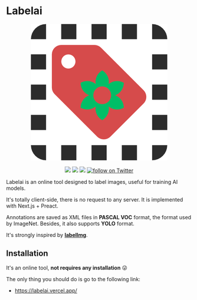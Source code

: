 # Labelai

<p align="center">
  <img src="public/labelai-logo.png" alt="labelai logo">
</p>

<p align="center">
    <a href="https://github.com/aralroca/labelai/actions?query=workflow%3ATests" alt="Tests status">
        <img src="https://github.com/aralroca/labelai/workflows/Tests/badge.svg" /></a>
    <a href="https://github.com/aralroca/labelai/graphs/contributors" alt="Contributors">
        <img src="https://img.shields.io/github/contributors/aralroca/labelai" /></a>
    <a href="https://github.com/aralroca/labelai/pulse" alt="Activity">
        <img src="https://img.shields.io/github/commit-activity/m/aralroca/labelai" /></a>
    <a href="https://twitter.com/intent/follow?screen_name=shields_io">
        <img src="https://img.shields.io/twitter/follow/aralroca?style=social&logo=twitter"
            alt="follow on Twitter"></a>
</p>

Labelai is an online tool designed to label images, useful for training AI models.

It's totally client-side, there is no request to any server. It is implemented with Next.js + Preact.

Annotations are saved as XML files in **PASCAL VOC** format, the format used by ImageNet. Besides, it also supports **YOLO** format.

It's strongly inspired by [**labelImg**](https://github.com/tzutalin/labelImg).

## Installation

It's an online tool, **not requires any installation** 😜

The only thing you should do is go to the following link:

- https://labelai.vercel.app/
